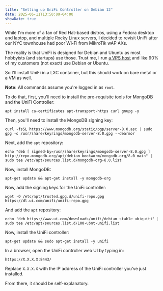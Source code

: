 ```yaml
---
title: "Setting up UniFi Controller on Debian 12"
date: 2025-06-11T13:50:00-04:00
showDate: true
---
```


While I'm more of a fan of Red Hat-based distros, using a Fedora desktop and
laptop, and multiple Rocky Linux servers, I decided to revisit UniFi after our
NYC townhouse had poor Wi-Fi from MikroTik wAP AXs.

The reality is that UniFi is designed for Debian and Ubuntu as most hobbyists
(and startups) use those. Trust me, I run
[a VPS host](https://www.fourplex.net/) and like 90% of my customers (not
exact) use Debian or Ubuntu.

So I'll install UniFi in a LXC container, but this should work on bare metal
or a VM as well.

**Note:** All commands assume you're logged in as `root`.

To do that, first, you'll need to install the pre-requisite tools for MongoDB
and the UniFi Controller:

    apt install ca-certificates apt-transport-https curl gnupg -y

Then, you'll need to install the MongoDB signing key:

    curl -fsSL https://www.mongodb.org/static/pgp/server-8.0.asc | sudo gpg -o /usr/share/keyrings/mongodb-server-8.0.gpg --dearmor

Next, add the `apt` repository:

    echo "deb [ signed-by=/usr/share/keyrings/mongodb-server-8.0.gpg ] http://repo.mongodb.org/apt/debian bookworm/mongodb-org/8.0 main" | sudo tee /etc/apt/sources.list.d/mongodb-org-8.0.list

Now, install MongoDB:

    apt-get update && apt-get install -y mongodb-org

Now, add the signing keys for the UniFi controller:

    wget -O /etc/apt/trusted.gpg.d/unifi-repo.gpg https://dl.ui.com/unifi/unifi-repo.gpg

And add the `apt` repository:

    echo 'deb https://www.ui.com/downloads/unifi/debian stable ubiquiti' | sudo tee /etc/apt/sources.list.d/100-ubnt-unifi.list

Now, install the UniFi controller:

    apt-get update && sudo apt-get install -y unifi

In a browser, open the UniFi controller web UI by typing in:

    https://X.X.X.X:8443/

Replace `X.X.X.X` with the IP address of the UniFi controller you've just
installed.

From there, it should be self-explanatory.
